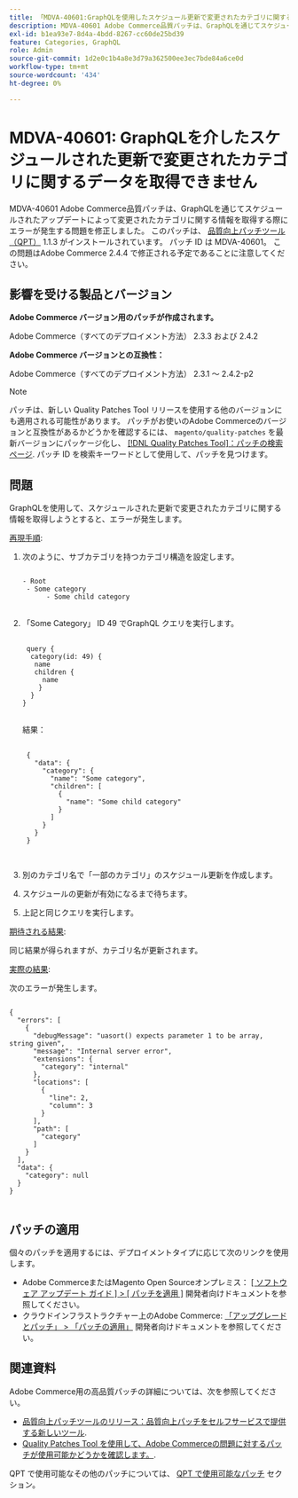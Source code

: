 ```yaml
---
title: 「MDVA-40601:GraphQLを使用したスケジュール更新で変更されたカテゴリに関するデータを取得できない」
description: MDVA-40601 Adobe Commerce品質パッチは、GraphQLを通じてスケジュールされたアップデートによって変更されたカテゴリに関する情報を取得する際にエラーが発生する問題を修正しました。 このパッチは、[Quality Patches Tool （QPT） ] （https://devdocs.magento.com/guides/v2.4/comp-mgr/patching.html#mqp） 1.1.3 がインストールされている場合に利用できます。 パッチ ID は MDVA-40601。 この問題はAdobe Commerce 2.4.4 で修正される予定であることに注意してください。
exl-id: b1ea93e7-8d4a-4bdd-8267-cc60de25bd39
feature: Categories, GraphQL
role: Admin
source-git-commit: 1d2e0c1b4a8e3d79a362500ee3ec7bde84a6ce0d
workflow-type: tm+mt
source-wordcount: '434'
ht-degree: 0%

---
```


# MDVA-40601: GraphQLを介したスケジュールされた更新で変更されたカテゴリに関するデータを取得できません

MDVA-40601 Adobe Commerce品質パッチは、GraphQLを通じてスケジュールされたアップデートによって変更されたカテゴリに関する情報を取得する際にエラーが発生する問題を修正しました。 このパッチは、 [品質向上パッチツール（QPT）](https://devdocs.magento.com/guides/v2.4/comp-mgr/patching.html#mqp) 1.1.3 がインストールされています。 パッチ ID は MDVA-40601。 この問題はAdobe Commerce 2.4.4 で修正される予定であることに注意してください。

## 影響を受ける製品とバージョン

**Adobe Commerce バージョン用のパッチが作成されます。**

Adobe Commerce（すべてのデプロイメント方法） 2.3.3 および 2.4.2

**Adobe Commerce バージョンとの互換性：**

Adobe Commerce（すべてのデプロイメント方法） 2.3.1 ～ 2.4.2-p2

>[!NOTE]
>
>パッチは、新しい Quality Patches Tool リリースを使用する他のバージョンにも適用される可能性があります。 パッチがお使いのAdobe Commerceのバージョンと互換性があるかどうかを確認するには、 `magento/quality-patches` を最新バージョンにパッケージ化し、 [[!DNL Quality Patches Tool]：パッチの検索ページ](https://devdocs.magento.com/quality-patches/tool.html#patch-grid). パッチ ID を検索キーワードとして使用して、パッチを見つけます。

## 問題

GraphQLを使用して、スケジュールされた更新で変更されたカテゴリに関する情報を取得しようとすると、エラーが発生します。

<u>再現手順</u>:

1. 次のように、サブカテゴリを持つカテゴリ構造を設定します。

   <pre>
   <code class="language-graphql">
   - Root
    - Some category
         - Some child category
   </code>
   </pre>

1. 「Some Category」 ID 49 でGraphQL クエリを実行します。

   <pre>
    <code class="language-graphql">
    query {
     category(id: 49) {
      name
      children {
        name
       }
     }
   }
   </code>
   </pre>

   結果：

   <pre>
    <code class="language-graphql">
    {
      "data": {
        "category": {
          "name": "Some category",
          "children": [
            {
              "name": "Some child category"
            }
          ]
        }
      }
    }
    </code>
    </pre>

1. 別のカテゴリ名で「一部のカテゴリ」のスケジュール更新を作成します。
1. スケジュールの更新が有効になるまで待ちます。
1. 上記と同じクエリを実行します。

<u>期待される結果</u>:

同じ結果が得られますが、カテゴリ名が更新されます。

<u>実際の結果</u>:

次のエラーが発生します。

<pre>
<code class="language-graphql">
{
  "errors": [
    {
      "debugMessage": "uasort() expects parameter 1 to be array, string given",
      "message": "Internal server error",
      "extensions": {
        "category": "internal"
      },
      "locations": [
        {
          "line": 2,
          "column": 3
        }
      ],
      "path": [
        "category"
      ]
    }
  ],
  "data": {
    "category": null
  }
}
</code>
</pre>

## パッチの適用

個々のパッチを適用するには、デプロイメントタイプに応じて次のリンクを使用します。

* Adobe CommerceまたはMagento Open Sourceオンプレミス： [[ ソフトウェア アップデート ガイド ] > [ パッチを適用 ]](https://devdocs.magento.com/guides/v2.4/comp-mgr/patching/mqp.html) 開発者向けドキュメントを参照してください。
* クラウドインフラストラクチャー上のAdobe Commerce: [「アップグレードとパッチ」 > 「パッチの適用」](https://devdocs.magento.com/cloud/project/project-patch.html) 開発者向けドキュメントを参照してください。

## 関連資料

Adobe Commerce用の高品質パッチの詳細については、次を参照してください。

* [品質向上パッチツールのリリース：品質向上パッチをセルフサービスで提供する新しいツール](/help/announcements/adobe-commerce-announcements/magento-quality-patches-released-new-tool-to-self-serve-quality-patches.md).
* [Quality Patches Tool を使用して、Adobe Commerceの問題に対するパッチが使用可能かどうかを確認します。](/help/support-tools/patches-available-in-qpt-tool/check-patch-for-magento-issue-with-magento-quality-patches.md).

QPT で使用可能なその他のパッチについては、 [QPT で使用可能なパッチ](https://support.magento.com/hc/en-us/sections/360010506631-Patches-available-in-QPT-tool-) セクション。
